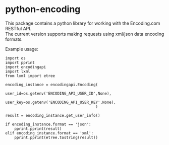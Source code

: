 #  python-encoding                                                                                                                                                     
 
  
This package contains a python library for working with the Encoding.com RESTful API.  
The current version supports making requests using xml/json data encoding formats.

Example usage:

    import os
    import pprint
    import encodingapi
    import lxml
    from lxml import etree
            
    encoding_instance = encodingapi.Encoding(
                                             user_id=os.getenv('ENCODING_API_USER_ID',None),
                                             user_key=os.getenv('ENCODING_API_USER_KEY',None),
                                            )

    result = encoding_instance.get_user_info()

    if encoding_instance.format == 'json':
        pprint.pprint(result)
    elif encoding_instance.format == 'xml':
        pprint.pprint(etree.tostring(result))
